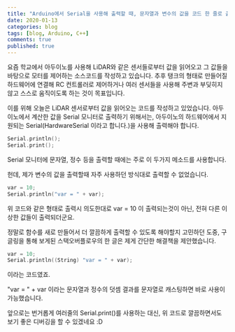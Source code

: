 ```yaml
---
title: "Arduino에서 Serial을 사용해 출력할 때, 문자열과 변수의 값을 코드 한 줄로 출력하는 방법"
date: 2020-01-13
categories: blog
tags: [blog, Arduino, C++]
comments: true
published: true
---
```


요즘 학교에서 아두이노를 사용해 LiDAR와 같은 센서들로부터 값을 읽어오고 그 값들을 바탕으로 모터를 제어하는 소스코드를 작성하고 있습니다. 추후 탱크의 형태로 만들어질 하드웨어에 연결해 RC 컨트롤러로 제어하거나 여러 센서들을 사용해 주변과 부딪히지 않고 스스로 움직이도록 하는 것이 목표입니다.

이를 위해 오늘은 LiDAR 센서로부터 값을 읽어오는 코드를 작성하고 있었습니다. 아두이노에서 계산한 값을 Serial 모니터로 출력하기 위해서는, 아두이노의 하드웨어에서 지원되는 Serial(HardwareSerial 이라고 합니다.)을 사용해 출력해야 합니다.

```c++
Serial.println();
Serial.print();
```

Serial 모니터에 문자열, 정수 등을 출력할 때에는 주로 이 두가지 메소드를 사용합니다.

헌데, 제가 변수의 값을 출력할때 자주 사용하던 방식대로 출력할 수 없었습니다.

```c++
var = 10;
Serial.println("var = " + var);
```

위 코드와 같은 형태로 출력시 의도한대로 var = 10 이 출력되는것이 아닌, 전혀 다른 이상한 값들이 출력되더군요.



정말로 함수를 새로 만들어서 더 깔끔하게 출력할 수 있도록 해야할지 고민하던 도중, 구글링을 통해 보게된 스택오버플로우의 한 글은 제게 간단한 해결책을 제안했습니다. 

```c++
var = 10;
Serial.println((String) "var = " + var);
```

이라는 코드였죠.

"var = " + var 이라는 문자열과 정수의 덧셈 결과를 문자열로 캐스팅하면 바로 사용이 가능했습니다.



앞으로는 번거롭게 여러줄의 Serial.print()를 사용하는 대신, 위 코드로 깔끔하면서도 보기 좋은 디버깅을 할 수 있겠네요 :D